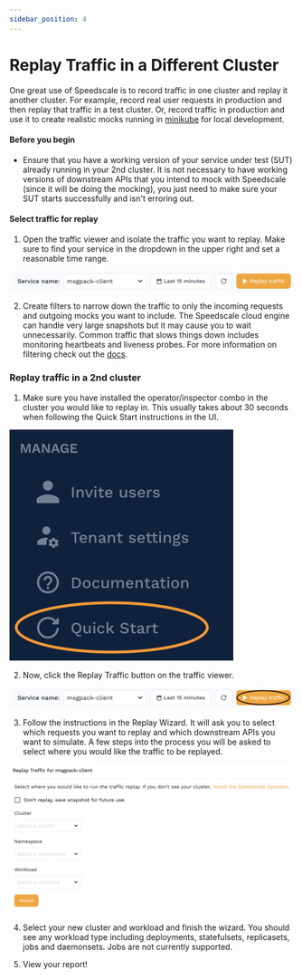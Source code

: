 ```yaml
---
sidebar_position: 4
---
```



# Replay Traffic in a Different Cluster

One great use of Speedscale is to record traffic in one cluster and replay it another cluster. For example, record real user requests in production and then replay that traffic in a test cluster. Or, record traffic in production and use it to create realistic mocks running in [minikube](https://minikube.sigs.k8s.io/docs/start/) for local development.

#### Before you begin

* Ensure that you have a working version of your service under test (SUT) already running in your 2nd cluster. It is not necessary to have working versions of downstream APIs that you intend to mock with Speedscale (since it will be doing the mocking), you just need to make sure your SUT starts successfully and isn't erroring out.

#### Select traffic for replay

1. Open the traffic viewer and isolate the traffic you want to replay. Make sure to find your service in the dropdown in the upper right and set a reasonable time range.

![Traffic Selector](./traffic_header.png)

2. Create filters to narrow down the traffic to only the incoming requests and outgoing mocks you want to include. The Speedscale cloud engine can handle very large snapshots but it may cause you to wait unnecessarily. Common traffic that slows things down includes monitoring heartbeats and liveness probes. For more information on filtering check out the [docs](../../../reference/filters/).

### Replay traffic in a 2nd cluster

1. Make sure you have installed the operator/inspector combo in the cluster you would like to replay in. This usually takes about 30 seconds when following the Quick Start instructions in the UI. 

![Quick Start](./quick_start.png)

2. Now, click the Replay Traffic button on the traffic viewer.

![Traffic Replay](./traffic_header_replay.png)

3. Follow the instructions in the Replay Wizard. It will ask you to select which requests you want to replay and which downstream APIs you want to simulate. A few steps into the process you will be asked to select where you would like the traffic to be replayed.

![Replay 2nd Cluster](./replay_new_cluster.png)

4. Select your new cluster and workload and finish the wizard. You should see any workload type including deployments, statefulsets, replicasets, jobs and daemonsets. Jobs are not currently supported.

5. View your report!
